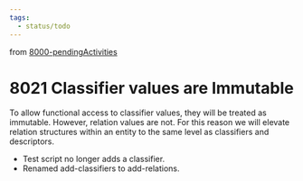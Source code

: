 ```yaml
---
tags:
  - status/todo
---
```

from [8000-pendingActivities](8000-pendingActivities.md)
# 8021 Classifier values are Immutable

To allow functional access to classifier values, they will be treated as immutable. However, relation values are not. For this reason we will elevate relation structures within an entity to the same level as classifiers and descriptors.
- Test script no longer adds a classifier.
- Renamed add-classifiers to add-relations.